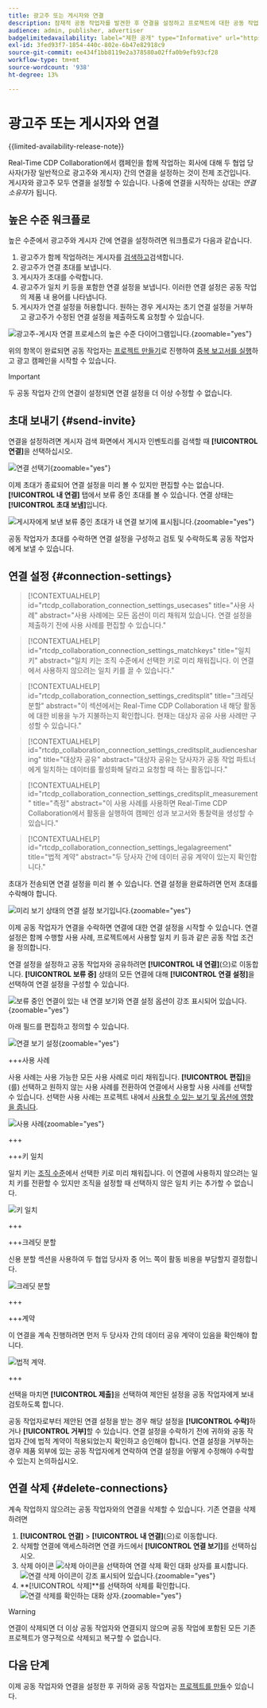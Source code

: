 ```yaml
---
title: 광고주 또는 게시자와 연결
description: 잠재적 공동 작업자를 발견한 후 연결을 설정하고 프로젝트에 대한 공동 작업을 시작하는 방법에 대해 알아보십시오.
audience: admin, publisher, advertiser
badgelimitedavailability: label="제한 공개" type="Informative" url="https://helpx.adobe.com/legal/product-descriptions/real-time-customer-data-platform-collaboration.html newtab=true"
exl-id: 3fed93f7-1854-440c-802e-6b47e82918c9
source-git-commit: ee434f1bb8119e2a378580a02ffa0b9efb93cf28
workflow-type: tm+mt
source-wordcount: '938'
ht-degree: 13%

---
```


# 광고주 또는 게시자와 연결

{{limited-availability-release-note}}

Real-Time CDP Collaboration에서 캠페인을 함께 작업하는 회사에 대해 두 협업 당사자(가장 일반적으로 광고주와 게시자) 간의 연결을 설정하는 것이 전제 조건입니다. 게시자와 광고주 모두 연결을 설정할 수 있습니다. 나중에 연결을 시작하는 상대는 *연결 소유자*&#x200B;가 됩니다.

## 높은 수준 워크플로

높은 수준에서 광고주와 게시자 간에 연결을 설정하려면 워크플로가 다음과 같습니다.

1. 광고주가 함께 작업하려는 게시자를 [검색하고](/help/guide/connect/discover-publishers.md)검색합니다.
2. 광고주가 연결 초대를 보냅니다.
3. 게시자가 초대를 수락합니다.
4. 광고주가 일치 키 등을 포함한 연결 설정을 보냅니다. 이러한 연결 설정은 공동 작업의 제품 내 용어를 나타냅니다.
5. 게시자가 연결 설정을 허용합니다. 원하는 경우 게시자는 초기 연결 설정을 거부하고 광고주가 수정된 연결 설정을 제출하도록 요청할 수 있습니다.

![광고주-게시자 연결 프로세스의 높은 수준 다이어그램입니다.](/help/assets/connect/establish-connection/advertiser-publisher-connection-process.png){zoomable="yes"}

위의 항목이 완료되면 공동 작업자는 [프로젝트 만들기](/help/guide/collaborate/manage-projects.md#create-project)로 진행하여 [중복 보고서를 실행](/help/guide/collaborate/discover.md)하고 광고 캠페인을 시작할 수 있습니다.

>[!IMPORTANT]
>
>두 공동 작업자 간의 연결이 설정되면 연결 설정을 더 이상 수정할 수 없습니다.

## 초대 보내기 {#send-invite}

연결을 설정하려면 게시자 검색 화면에서 게시자 인벤토리를 검색할 때 **[!UICONTROL 연결]**&#x200B;을 선택하십시오.

![연결 선택기](/help/assets/connect/establish-connection/connect-selection.png){zoomable="yes"}

이제 초대가 종료되어 연결 설정을 미리 볼 수 있지만 편집할 수는 없습니다. **[!UICONTROL 내 연결]** 탭에서 보류 중인 초대를 볼 수 있습니다. 연결 상태는 **[!UICONTROL 초대 보냄]**&#x200B;입니다.

![게시자에게 보낸 보류 중인 초대가 내 연결 보기에 표시됩니다.](/help/assets/connect/establish-connection/pending-invite-sent.png){zoomable="yes"}

공동 작업자가 초대를 수락하면 연결 설정을 구성하고 검토 및 수락하도록 공동 작업자에게 보낼 수 있습니다.

## 연결 설정 {#connection-settings}

>[!CONTEXTUALHELP]
>id="rtcdp_collaboration_connection_settings_usecases"
>title="사용 사례"
>abstract="사용 사례에는 모든 옵션이 미리 채워져 있습니다. 연결 설정을 제출하기 전에 사용 사례를 편집할 수 있습니다."

>[!CONTEXTUALHELP]
>id="rtcdp_collaboration_connection_settings_matchkeys"
>title="일치 키"
>abstract="일치 키는 조직 수준에서 선택한 키로 미리 채워집니다. 이 연결에서 사용하지 않으려는 일치 키를 끌 수 있습니다."

>[!CONTEXTUALHELP]
>id="rtcdp_collaboration_connection_settings_creditsplit"
>title="크레딧 분할"
>abstract="이 섹션에서는 Real-Time CDP Collaboration 내 해당 활동에 대한 비용을 누가 지불하는지 확인합니다. 현재는 대상자 공유 사용 사례만 구성할 수 있습니다."

>[!CONTEXTUALHELP]
>id="rtcdp_collaboration_connection_settings_creditsplit_audiencesharing"
>title="대상자 공유"
>abstract="대상자 공유는 당사자가 공동 작업 파트너에게 일치하는 데이터를 활성화해 달라고 요청할 때 하는 활동입니다."

>[!CONTEXTUALHELP]
>id="rtcdp_collaboration_connection_settings_creditsplit_measurement"
>title="측정"
>abstract="이 사용 사례를 사용하면 Real-Time CDP Collaboration에서 활동을 실행하여 캠페인 성과 보고서와 통찰력을 생성할 수 있습니다."

>[!CONTEXTUALHELP]
>id="rtcdp_collaboration_connection_settings_legalagreement"
>title="법적 계약"
>abstract="두 당사자 간에 데이터 공유 계약이 있는지 확인합니다."

초대가 전송되면 연결 설정을 미리 볼 수 있습니다. 연결 설정을 완료하려면 먼저 초대를 수락해야 합니다.

![미리 보기 상태의 연결 설정 보기입니다.](/help/assets/connect/establish-connection/preview-connection-settings.png){zoomable="yes"}

이제 공동 작업자가 연결을 수락하면 연결에 대한 연결 설정을 시작할 수 있습니다. 연결 설정은 함께 수행할 사용 사례, 프로젝트에서 사용할 일치 키 등과 같은 공동 작업 조건을 정의합니다.

연결 설정을 설정하고 공동 작업자와 공유하려면 **[!UICONTROL 내 연결]**(으)로 이동합니다. **[!UICONTROL 보류 중]** 상태의 모든 연결에 대해 **[!UICONTROL 연결 설정]**&#x200B;을 선택하여 연결 설정을 구성할 수 있습니다.

![보류 중인 연결이 있는 내 연결 보기와 연결 설정 옵션이 강조 표시되어 있습니다.](/help/assets/connect/establish-connection/pending-connection.png){zoomable="yes"}

아래 필드를 편집하고 정의할 수 있습니다.

![연결 보기 설정](/help/assets/connect/establish-connection/connection-view.png){zoomable="yes"}

+++사용 사례

사용 사례는 사용 가능한 모든 사용 사례로 미리 채워집니다. **[!UICONTROL 편집]**&#x200B;을(를) 선택하고 원하지 않는 사용 사례를 전환하여 연결에서 사용할 사용 사례를 선택할 수 있습니다. 선택한 사용 사례는 프로젝트 내에서 [사용할 수 있는 보기 및 옵션에 영향을 줍니다](../collaborate/manage-projects.md#project-use-cases).

![사용 사례](/help/assets/connect/establish-connection/view-use-cases.png){zoomable="yes"}

+++

+++키 일치

일치 키는 [조직 수준](/help/guide/setup/onboard-organization.md#set-up-match-keys)에서 선택한 키로 미리 채워집니다. 이 연결에 사용하지 않으려는 일치 키를 전환할 수 있지만 조직을 설정할 때 선택하지 않은 일치 키는 추가할 수 없습니다.

![키 일치](/help/assets/connect/establish-connection/match-keys.png)

+++

+++크레딧 분할

신용 분할 섹션을 사용하여 두 협업 당사자 중 어느 쪽이 활동 비용을 부담할지 결정합니다.

![크레딧 분할](/help/assets/connect/establish-connection/edit-billing-ownership.png)

+++

+++계약

이 연결을 계속 진행하려면 먼저 두 당사자 간의 데이터 공유 계약이 있음을 확인해야 합니다.

![법적 계약.](/help/assets/connect/establish-connection/legal-agreement.png)

+++

선택을 마치면 **[!UICONTROL 제출]**&#x200B;을 선택하여 제안된 설정을 공동 작업자에게 보내 검토하도록 합니다.

공동 작업자로부터 제안된 연결 설정을 받는 경우 해당 설정을 **[!UICONTROL 수락]**&#x200B;하거나 **[!UICONTROL 거부]**&#x200B;할 수 있습니다. 연결 설정을 수락하기 전에 귀하와 공동 작업자 간에 법적 계약이 적용되었는지 확인하고 승인해야 합니다. 연결 설정을 거부하는 경우 제품 외부에 있는 공동 작업자에게 연락하여 연결 설정을 어떻게 수정해야 수락할 수 있는지 논의하십시오.

## 연결 삭제 {#delete-connections}

계속 작업하지 않으려는 공동 작업자와의 연결을 삭제할 수 있습니다. 기존 연결을 삭제하려면

1. **[!UICONTROL 연결]** > **[!UICONTROL 내 연결]**(으)로 이동합니다.
2. 삭제할 연결에 액세스하려면 연결 카드에서 **[!UICONTROL 연결 보기]**&#x200B;를 선택하십시오.
3. 삭제 아이콘 ![삭제 아이콘](/help/assets/common/delete.svg)을 선택하여 연결 삭제 확인 대화 상자를 표시합니다.
   ![연결 삭제 아이콘이 강조 표시되어 있습니다.](/help/assets/connect/establish-connection/delete-icon-highlighted.png){zoomable="yes"}
4. **[!UICONTROL 삭제]**를 선택하여 삭제를 확인합니다.
   ![연결 삭제를 확인하는 대화 상자. ](/help/assets/connect/establish-connection/delete-connection-dialog.png){zoomable="yes"}

>[!WARNING]
>
>연결이 삭제되면 더 이상 공동 작업자와 연결되지 않으며 공동 작업에 포함된 모든 기존 프로젝트가 영구적으로 삭제되고 복구할 수 없습니다.

## 다음 단계

이제 공동 작업자와 연결을 설정한 후 귀하와 공동 작업자는 [프로젝트를 만들](/help/guide/collaborate/manage-projects.md#create-project)수 있습니다.
